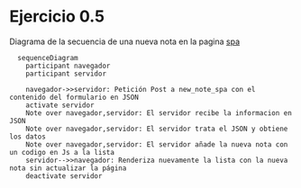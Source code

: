 # Ejercicio 0.5
Diagrama de la secuencia de una nueva nota en la pagina [spa](https://studies.cs.helsinki.fi/exampleapp/spa)

```mermaid
  sequenceDiagram
    participant navegador
    participant servidor

    navegador->>servidor: Petición Post a new_note_spa con el contenido del formulario en JSON
    activate servidor
    Note over navegador,servidor: El servidor recibe la informacion en JSON
    Note over navegador,servidor: El servidor trata el JSON y obtiene los datos
    Note over navegador,servidor: El servidor añade la nueva nota con un codigo en Js a la lista
    servidor-->>navegador: Renderiza nuevamente la lista con la nueva nota sin actualizar la página
    deactivate servidor

```
